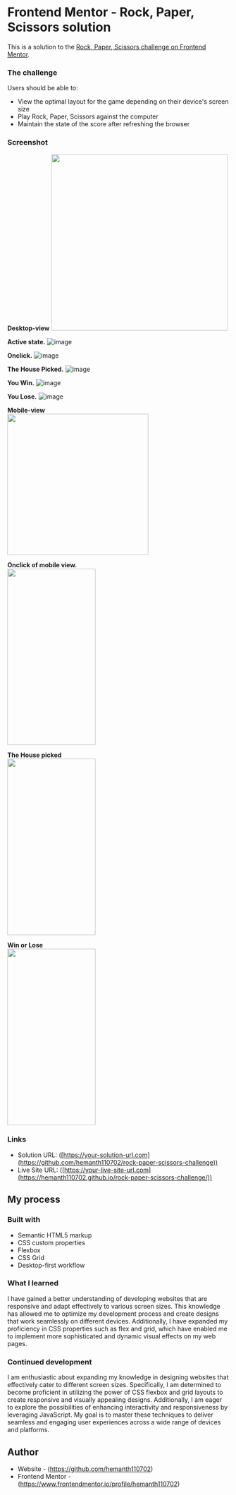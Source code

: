 # Frontend Mentor - Rock, Paper, Scissors solution

This is a solution to the [Rock, Paper, Scissors challenge on Frontend Mentor](https://www.frontendmentor.io/challenges/rock-paper-scissors-game-pTgwgvgH).

### The challenge

Users should be able to:

- View the optimal layout for the game depending on their device's screen size
- Play Rock, Paper, Scissors against the computer
- Maintain the state of the score after refreshing the browser 

### Screenshot
**Desktop-view**
<img src="https://github.com/hemanth110702/rock-paper-scissors-challenge/assets/89832451/d9904e7b-dcc3-40da-a7ce-765d2a122f4b" width="400" height="400" />

**Active state.**
![image](https://github.com/hemanth110702/rock-paper-scissors-challenge/assets/89832451/d8ffd55d-c54c-4bfb-95ea-47aaef11d25b)

**Onclick.**
![image](https://github.com/hemanth110702/rock-paper-scissors-challenge/assets/89832451/bf3cddc8-f2c8-49c0-9a35-c021187fd841)

**The House Picked.**
![image](https://github.com/hemanth110702/rock-paper-scissors-challenge/assets/89832451/aa4b9e37-7f09-4ccf-83c1-b75b527ff761)

**You Win.**
![image](https://github.com/hemanth110702/rock-paper-scissors-challenge/assets/89832451/1d4ba94f-ae47-45a1-aefd-9bcc7a092d14)

**You Lose.**
![image](https://github.com/hemanth110702/rock-paper-scissors-challenge/assets/89832451/b540b79c-fa8f-4bee-91f4-1b40591856be)

**Mobile-view**<br>
<img src="https://github.com/hemanth110702/rock-paper-scissors-challenge/assets/89832451/7358e426-6c77-4f97-930c-2a01a2c64252" width="320"/>

**Onclick of mobile view.**<br>
<img src="https://github.com/hemanth110702/rock-paper-scissors-challenge/assets/89832451/8c3348d1-de0a-469b-8044-feaeafaf5729" width="200" height="400" />

**The House picked**<br>
<img src="https://github.com/hemanth110702/rock-paper-scissors-challenge/assets/89832451/3e6ba9c8-436f-4a91-93a2-24f17f5ec8af" width="200" height="400" />

**Win or Lose**<br>
<img src="https://github.com/hemanth110702/rock-paper-scissors-challenge/assets/89832451/30966770-b3bc-4816-9079-2c7b172e98d9" width="200" height="400" />


### Links

- Solution URL: ([https://your-solution-url.com](https://github.com/hemanth110702/rock-paper-scissors-challenge))
- Live Site URL: ([https://your-live-site-url.com](https://hemanth110702.github.io/rock-paper-scissors-challenge/))

## My process

### Built with

- Semantic HTML5 markup
- CSS custom properties
- Flexbox
- CSS Grid
- Desktop-first workflow

### What I learned

I have gained a better understanding of developing websites that are responsive and adapt effectively to various screen sizes. This knowledge has allowed me to optimize my development process and create designs that work seamlessly on different devices. Additionally, I have expanded my proficiency in CSS properties such as flex and grid, which have enabled me to implement more sophisticated and dynamic visual effects on my web pages.

### Continued development

I am enthusiastic about expanding my knowledge in designing websites that effectively cater to different screen sizes. Specifically, I am determined to become proficient in utilizing the power of CSS flexbox and grid layouts to create responsive and visually appealing designs. Additionally, I am eager to explore the possibilities of enhancing interactivity and responsiveness by leveraging JavaScript. My goal is to master these techniques to deliver seamless and engaging user experiences across a wide range of devices and platforms.

## Author

- Website - (https://github.com/hemanth110702)
- Frontend Mentor - (https://www.frontendmentor.io/profile/hemanth110702)


